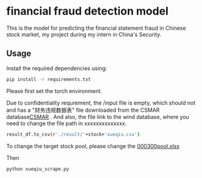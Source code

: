 # financial fraud detection model

This is the model for predicting the financial statement fraud in Chinese stock market, my project during my intern in China's Security.

## Usage

Install the required dependencies using:
```bash
pip install -r requirements.txt
```

Please first set the torch environment.

Due to confidentiality requrement, the /input file is empty, which should not and has a "财务违规数据表" file downloaded from the CSMAR database[CSMAR](https://data.csmar.com/) .
And also, the file link to the wind database, where you need to change the file path in xxxxxxxxxxxxxx.

```bash
result_df.to_csv(r'./result/'+stock+'xueqiu.csv')
```

To change the target stock pool, please change the [000300pool.xlsx](./000300pool.xlsx)

Then

```bash
python xueqiu_scrape.py
```


